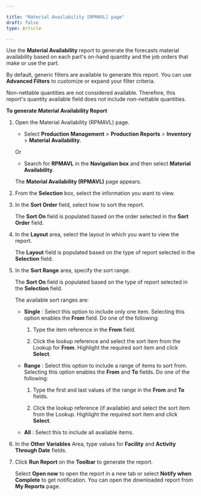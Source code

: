 ```yaml
---

title: "Material Availability [RPMAVL] page"
draft: false
type: Article

---
```


Use the **Material Availability** report to generate the forecasts material availability based on each part's on-hand quantity and the job orders that make or use the part.

By default, generic filters are available to generate this report. You can use **Advanced Filters** to customize or expand your filter criteria. 

Non-nettable quantities are not considered available. Therefore, this report's quantity available field does not include non-nettable quantities.

**To generate Material Availability Report**

1. Open the Material Availability (RPMAVL) page.

    - Select **Production Management** > **Production Reports** > **Inventory** > **Material Availability**.

    Or

    - Search for **RPMAVL** in the **Navigation box** and then select **Material Availability**.

   The **Material Availability (RPMAVL)** page appears.

2. From the **Selection** box, select the information you want to view.

3. In the **Sort Order** field, select how to sort the report.

    The **Sort On** field is populated based on the order selected in the **Sort Order** field.

4. In the **Layout** area, select the layout in which you want to view the report.

    The **Layout** field is populated based on the type of report selected in the **Selection** field.

5. In the **Sort Range** area, specify the sort range.

    The **Sort On** field is populated based on the type of report selected in the **Selection** field.

    The available sort ranges are:

    - **Single** : Select this option to include only one item. Selecting this option enables the **From** field. Do one of the following:

        1. Type the item reference in the **From** field.

        2. Click the lookup reference and select the sort item from the Lookup for **From**. Highlight the required sort item and click **Select**.

    - **Range** : Select this option to include a range of items to sort from. Selecting this option enables the **From** and **To** fields. Do one of the following:

        1. Type the first and last values of the range in the **From** and **To** fields.

        2. Click the lookup reference (if available) and select the sort item from the Lookup. Highlight the required sort item and click **Select**.

    - **All** : Select this to include all available items.

6. In the **Other Variables** Area, type values for **Facility** and **Activity Through Date** fields.

7. Click **Run Report** on the **Toolbar** to generate the report.

    Select **Open now** to open the report in a new tab or select **Notify when Complete** to get notification. You can open the downloaded report from **My Reports** page.

​